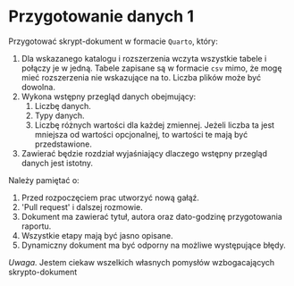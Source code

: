 # Przygotowanie danych 1

Przygotować skrypt-dokument w formacie `Quarto`, który: 

1. Dla wskazanego katalogu i rozszerzenia wczyta wszystkie tabele i połączy je w jedną. Tabele zapisane są w formacie `csv` mimo, że mogę mieć rozszerzenia nie wskazujące na to. Liczba plików może być dowolna.
2. Wykona wstępny przegląd danych obejmujący:
   1. Liczbę danych.
   2. Typy danych.
   3. Liczbę różnych wartości dla każdej zmiennej. Jeżeli liczba ta jest mniejsza od wartości opcjonalnej, to wartości te mają być przedstawione.
3. Zawierać będzie rozdział wyjaśniający dlaczego wstępny przegląd danych jest istotny.

Należy pamiętać o:

1. Przed rozpoczęciem prac utworzyć nową gałąź.
2. 'Pull request' i dalszej rozmowie.
3. Dokument ma zawierać tytuł, autora oraz dato-godzinę przygotowania raportu.
4. Wszystkie etapy mają być jasno opisane.
5. Dynamiczny dokument ma być odporny na możliwe występujące błędy.
  
*Uwaga.* Jestem ciekaw wszelkich własnych pomysłów wzbogacających skrypto-dokument